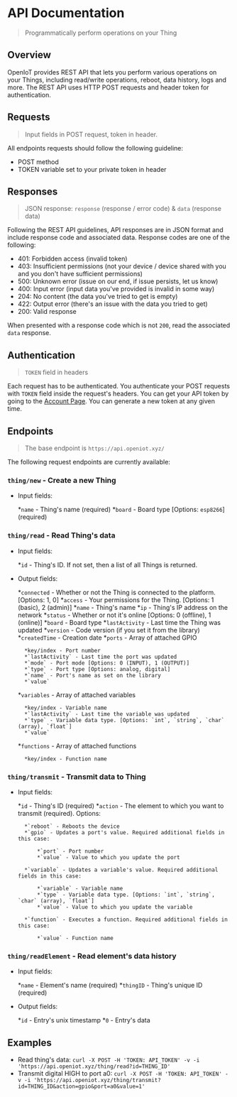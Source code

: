# API Documentation
> Programmatically perform operations on your Thing

## Overview
OpenIoT provides REST API that lets you perform various operations on your Things, including read/write operations, reboot, data history, logs and more. The REST API uses HTTP POST requests and header token for authentication.


## Requests
> Input fields in POST request, token in header.

All endpoints requests should follow the following guideline:
* POST method
* TOKEN variable set to your private token in header

## Responses
> JSON response: `response` (response / error code) & `data` (response data)

Following the REST API guidelines, API responses are in JSON format and include response code and associated data. Response codes are one of the following:
* 401: Forbidden access (invalid token)
* 403: Insufficient permissions (not your device / device shared with you and you don't have sufficient permissions)
* 500: Unknown error (issue on our end, if issue persists, let us know)
* 400: Input error (input data you've provided is invalid in some way)
* 204: No content (the data you've tried to get is empty)
* 422: Output error (there's an issue with the data you tried to get)
* 200: Valid response

When presented with a response code which is not `200`, read the associated `data` response.

## Authentication
> `TOKEN` field in headers

Each request has to be authenticated. You authenticate your POST requests with `TOKEN` field inside the request's headers. You can get your API token by going to the [Account Page](https://platform.openiot.xyz/Account). You can generate a new token at any given time.

## Endpoints 
> The base endpoint is `https://api.openiot.xyz/`

The following request endpoints are currently available: 
### `thing/new` - Create a new Thing
* Input fields:

	*`name` - Thing's name (required)
	*`board` - Board type [Options: `esp8266`] (required)
	
### `thing/read` - Read Thing's data
* Input fields:

	*`id` - Thing's ID. If not set, then a list of all Things is returned.
	
* Output fields:

	*`connected` - Whether or not the Thing is connected to the platform. [Options: 1, 0]
	*`access` - Your permissions for the Thing. [Options: 1 (basic), 2 (admin)]
	*`name` - Thing's name
	*`ip` - Thing's IP address on the network
	*`status` - Whether or not it's online [Options: 0 (offline), 1 (online)]
	*`board` - Board type
	*`lastActivity` - Last time the Thing was updated
	*`version` - Code version (if you set it from the library)
	*`createdTime` - Creation date
	*`ports` - Array of attached GPIO
	
		*key/index - Port number
		*`lastActivity` - Last time the port was updated
		*`mode` - Port mode [Options: 0 (INPUT), 1 (OUTPUT)]
		*`type` - Port type [Options: analog, digital]
		*`name` - Port's name as set on the library
		*`value`
		
	*`variables` - Array of attached variables
	
		*key/index - Variable name
		*`lastActivity` - Last time the variable was updated
		*`type` - Variable data type. [Options: `int`, `string`, `char` (array), `float`]
		*`value`
		
	*`functions` - Array of attached functions
	
		*key/index - Function name
		
### `thing/transmit` - Transmit data to Thing
* Input fields:

	*`id` - Thing's ID (required)
	*`action` - The element to which you want to transmit (required). Options: 
	
		*`reboot` - Reboots the device
		*`gpio` - Updates a port's value. Required additional fields in this case:
		
			*`port` - Port number
			*`value` - Value to which you update the port
			
		*`variable` - Updates a variable's value. Required additional fields in this case:
		
			*`variable` - Variable name
			*`type` - Variable data type. [Options: `int`, `string`, `char` (array), `float`]
			*`value` - Value to which you update the variable
			
		*`function` - Executes a function. Required additional fields in this case:
		
			*`value` - Function name

### `thing/readElement` - Read element's data history
* Input fields:

	*`name` - Element's name (required)
	*`thingID` - Thing's unique ID (required)
	
* Output fields:

	*`id` - Entry's unix timestamp
	*`0` - Entry's data
	
## Examples
* Read thing's data: `curl -X POST -H 'TOKEN: API_TOKEN' -v -i 'https://api.openiot.xyz/thing/read?id=THING_ID'`
* Transmit digital HIGH to port a0: `curl -X POST -H 'TOKEN: API_TOKEN' -v -i 'https://api.openiot.xyz/thing/transmit?id=THING_ID&action=gpio&port=a0&value=1'`